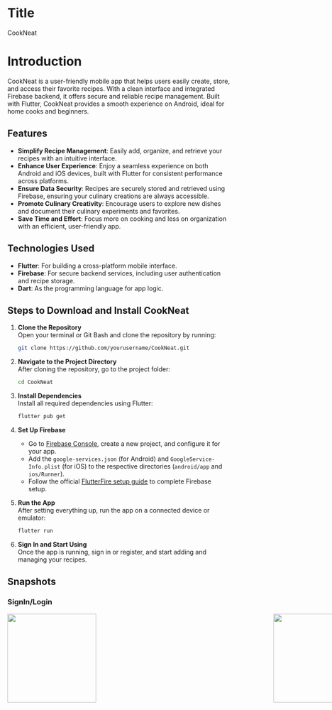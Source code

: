 # Title
CookNeat

# Introduction
CookNeat is a user-friendly mobile app that helps users easily create, store, and access their favorite recipes. With a clean interface and integrated Firebase backend, it offers secure and reliable recipe management. Built with Flutter, CookNeat provides a smooth experience on Android, ideal for home cooks and beginners.

## Features
- **Simplify Recipe Management**: Easily add, organize, and retrieve your recipes with an intuitive interface.
- **Enhance User Experience**: Enjoy a seamless experience on both Android and iOS devices, built with Flutter for consistent performance across platforms.
- **Ensure Data Security**: Recipes are securely stored and retrieved using Firebase, ensuring your culinary creations are always accessible.
- **Promote Culinary Creativity**: Encourage users to explore new dishes and document their culinary experiments and favorites.
- **Save Time and Effort**: Focus more on cooking and less on organization with an efficient, user-friendly app.

## Technologies Used

- **Flutter**: For building a cross-platform mobile interface.
- **Firebase**: For secure backend services, including user authentication and recipe storage.
- **Dart**: As the programming language for app logic.




## Steps to Download and Install CookNeat

1. **Clone the Repository**  
   Open your terminal or Git Bash and clone the repository by running:

   ```bash
   git clone https://github.com/yourusername/CookNeat.git
   ```

2. **Navigate to the Project Directory**  
   After cloning the repository, go to the project folder:

   ```bash
   cd CookNeat
   ```

3. **Install Dependencies**  
   Install all required dependencies using Flutter:

   ```bash
   flutter pub get
   ```

4. **Set Up Firebase**  
   - Go to [Firebase Console](https://console.firebase.google.com/), create a new project, and configure it for your app.
   - Add the `google-services.json` (for Android) and `GoogleService-Info.plist` (for iOS) to the respective directories (`android/app` and `ios/Runner`).
   - Follow the official [FlutterFire setup guide](https://firebase.flutter.dev/docs/overview) to complete Firebase setup.

5. **Run the App**  
   After setting everything up, run the app on a connected device or emulator:

   ```bash
   flutter run
   ```

6. **Sign In and Start Using**  
   Once the app is running, sign in or register, and start adding and managing your recipes.


## Snapshots
### SignIn/Login

<div style="display: flex;">
  <img src="https://github.com/user-attachments/assets/abe79a9e-69b8-4276-bdc4-c4a60c639e70" width="200" style="margin-right: 400px;"/>
  <img src="https://github.com/user-attachments/assets/4f113457-7b80-4c2b-ac91-7e03db747510" width="200"/>
</div>





